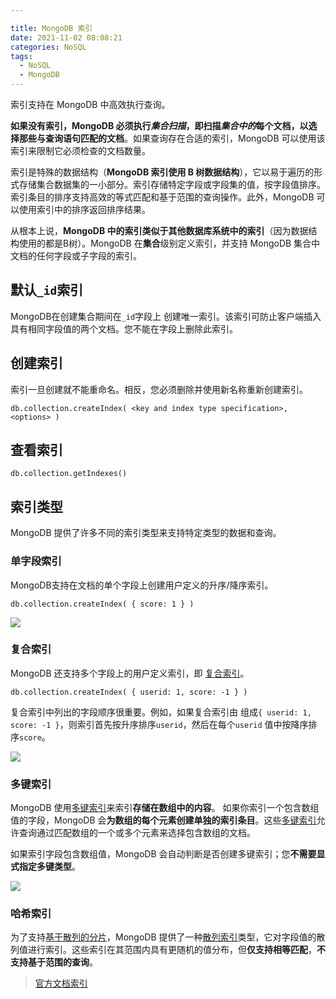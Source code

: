 ```yaml
---

title: MongoDB 索引
date: 2021-11-02 08:08:21
categories: NoSQL
tags:
  - NoSQL
  - MongoDB
---
```




索引支持在 MongoDB 中高效执行查询。

**如果没有索引，MongoDB 必须执行*集合扫描*，即扫描*集合中的*每个文档，以选择那些与查询语句匹配的文档**。如果查询存在合适的索引，MongoDB 可以使用该索引来限制它必须检查的文档数量。



索引是特殊的数据结构（**MongoDB 索引使用 B 树数据结构**），它以易于遍历的形式存储集合数据集的一小部分。索引存储特定字段或字段集的值，按字段值排序。索引条目的排序支持高效的等式匹配和基于范围的查询操作。此外，MongoDB 可以使用索引中的排序返回排序结果。





从根本上说，**MongoDB 中的索引类似于其他数据库系统中的索引**（因为数据结构使用的都是B树）。MongoDB 在**集合**级别定义索引，并支持 MongoDB 集合中文档的任何字段或子字段的索引。



## 默认`_id`索引

MongoDB在创建集合期间在`_id`字段上 创建唯一索引。该索引可防止客户端插入具有相同字段值的两个文档。您不能在字段上删除此索引。



## 创建索引

索引一旦创建就不能重命名。相反，您必须删除并使用新名称重新创建索引。

```
db.collection.createIndex( <key and index type specification>, <options> )
```

## 查看索引



```
db.collection.getIndexes()
```




## 索引类型

MongoDB 提供了许多不同的索引类型来支持特定类型的数据和查询。

### 单字段索引

MongoDB支持在文档的单个字段上创建用户定义的升序/降序索引。

```
db.collection.createIndex( { score: 1 } )
```



![](https://docs.mongodb.com/manual/images/index-ascending.bakedsvg.svg)



### 复合索引

MongoDB 还支持多个字段上的用户定义索引，即 [复合索引](https://docs.mongodb.com/manual/core/index-compound/)。

```
db.collection.createIndex( { userid: 1, score: -1 } )
```



复合索引中列出的字段顺序很重要。例如，如果复合索引由 组成`{ userid: 1, score: -1 }`，则索引首先按升序排序`userid`，然后在每个`userid` 值中按降序排序`score`。



![](https://docs.mongodb.com/manual/images/index-compound-key.bakedsvg.svg)



### 多键索引

MongoDB 使用[多键索引](https://docs.mongodb.com/manual/core/index-multikey/)来索引**存储在数组中的内容**。
如果你索引一个包含数组值的字段，MongoDB 会**为数组的每个元素创建单独的索引条目**。这些[多键索引](https://docs.mongodb.com/manual/core/index-multikey/)允许查询通过匹配数组的一个或多个元素来选择包含数组的文档。

如果索引字段包含数组值，MongoDB 会自动判断是否创建多键索引；您**不需要显式指定多键类型**。



![](https://docs.mongodb.com/manual/images/index-multikey.bakedsvg.svg)



### 哈希索引



为了支持[基于散列的分片](https://docs.mongodb.com/manual/core/hashed-sharding/#std-label-sharding-hashed-sharding)，MongoDB 提供了一种[散列索引](https://docs.mongodb.com/manual/core/index-hashed/)类型，它对字段值的散列值进行索引。这些索引在其范围内具有更随机的值分布，但**仅支持相等匹配**，**不支持基于范围的查询**。



> [官方文档索引](https://docs.mongodb.com/manual/indexes/)



